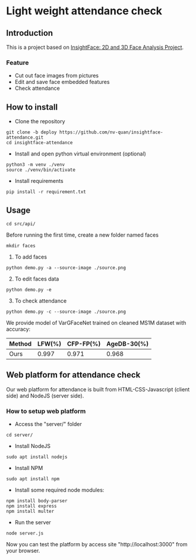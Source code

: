 # Light weight attendance check 

## Introduction

This is a project based on [InsightFace: 2D and 3D Face Analysis Project](https://github.com/deepinsight/insightface). 
### Feature
- Cut out face images from pictures
- Edit and save face embedded features
- Check attendance

## How to install

- Clone the repository
```console
git clone -b deploy https://github.com/nv-quan/insightface-attendance.git
cd insightface-attendance
```
- Install and open python virtual environment (optional) 
```console
python3 -m venv ./venv
source ./venv/bin/activate
```
- Install requirements
```console
pip install -r requirement.txt
```

## Usage

```console
cd src/api/
```
Before running the first time, create a new folder named faces
```console
mkdir faces
```
1. To add faces 
```console
python demo.py -a --source-image ./source.png
```
2. To edit faces data
```console
python demo.py -e
```
3. To check attendance
```console
python demo.py -c --source-image ./source.png
```

We provide model of VarGFaceNet trained on cleaned MS1M dataset with accuracy:

| Method  | LFW(%)  | CFP-FP(%) | AgeDB-30(%) | 
| ------- | ------- | --------- | ----------- | 
|  Ours   | 0.997   | 0.971     | 0.968       |

## Web platform for attendance check

Our web platform for attendance is built from HTML-CSS-Javascript (client side) and NodeJS (server side).

### How to setup web platform

- Access the "server/" folder
```console
cd server/
```

- Install NodeJS
```console
sudo apt install nodejs
```

- Install NPM
```console
sudo apt install npm
```

- Install some required node modules:
```console
npm install body-parser
npm install express
npm install multer
```

- Run the server
```console
node server.js
```

Now you can test the platform by access site "http://localhost:3000" from your browser.